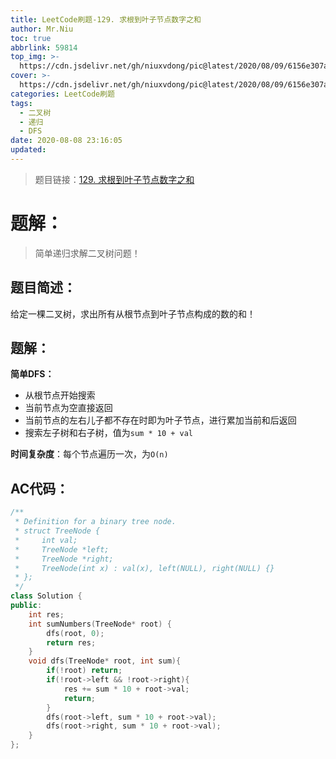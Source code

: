 ```yaml
---
title: LeetCode刷题-129. 求根到叶子节点数字之和
author: Mr.Niu
toc: true
abbrlink: 59814
top_img: >-
  https://cdn.jsdelivr.net/gh/niuxvdong/pic@latest/2020/08/09/6156e307a3f1005e38762fff222fa879.png
cover: >-
  https://cdn.jsdelivr.net/gh/niuxvdong/pic@latest/2020/08/09/6156e307a3f1005e38762fff222fa879.png
categories: LeetCode刷题
tags:
  - 二叉树
  - 递归
  - DFS
date: 2020-08-08 23:16:05
updated:
---
```






> 题目链接：[129. 求根到叶子节点数字之和](https://leetcode-cn.com/problems/sum-root-to-leaf-numbers/)



# 题解：



> 简单递归求解二叉树问题！



## 题目简述：

给定一棵二叉树，求出所有从根节点到叶子节点构成的数的和！

## 题解：

**简单DFS：**



- 从根节点开始搜索
- 当前节点为空直接返回
- 当前节点的左右儿子都不存在时即为叶子节点，进行累加当前和后返回
- 搜索左子树和右子树，值为`sum * 10 + val`





**时间复杂度**：每个节点遍历一次，为`O(n)`

## AC代码：



```c++
/**
 * Definition for a binary tree node.
 * struct TreeNode {
 *     int val;
 *     TreeNode *left;
 *     TreeNode *right;
 *     TreeNode(int x) : val(x), left(NULL), right(NULL) {}
 * };
 */
class Solution {
public:
    int res;
    int sumNumbers(TreeNode* root) {
        dfs(root, 0);
        return res;
    }
    void dfs(TreeNode* root, int sum){
        if(!root) return;
        if(!root->left && !root->right){
            res += sum * 10 + root->val;
            return;
        }
        dfs(root->left, sum * 10 + root->val);
        dfs(root->right, sum * 10 + root->val);
    }
};
```



